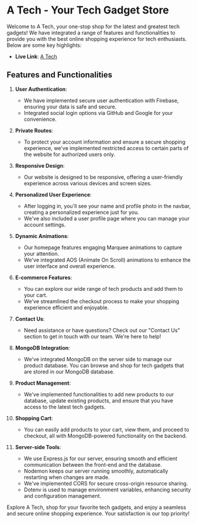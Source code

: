 # A Tech - Your Tech Gadget Store

Welcome to A Tech, your one-stop shop for the latest and greatest tech gadgets! We have integrated a range of features and functionalities to provide you with the best online shopping experience for tech enthusiasts. Below are some key highlights:

- **Live Link**: [A Tech](https://atech-ecd73.web.app/)

## Features and Functionalities

1. **User Authentication**: 
   - We have implemented secure user authentication with Firebase, ensuring your data is safe and secure.
   - Integrated social login options via GitHub and Google for your convenience.

2. **Private Routes**:
   - To protect your account information and ensure a secure shopping experience, we've implemented restricted access to certain parts of the website for authorized users only.

3. **Responsive Design**:
   - Our website is designed to be responsive, offering a user-friendly experience across various devices and screen sizes.

4. **Personalized User Experience**:
   - After logging in, you'll see your name and profile photo in the navbar, creating a personalized experience just for you.
   - We've also included a user profile page where you can manage your account settings.

5. **Dynamic Animations**:
   - Our homepage features engaging Marquee animations to capture your attention.
   - We've integrated AOS (Animate On Scroll) animations to enhance the user interface and overall experience.

6. **E-commerce Features**:
   - You can explore our wide range of tech products and add them to your cart.
   - We've streamlined the checkout process to make your shopping experience efficient and enjoyable.

7. **Contact Us**:
   - Need assistance or have questions? Check out our "Contact Us" section to get in touch with our team. We're here to help!

8. **MongoDB Integration**:
    - We've integrated MongoDB on the server side to manage our product database. You can browse and shop for tech gadgets that are stored in our MongoDB database.

9. **Product Management**:
    - We've implemented functionalities to add new products to our database, update existing products, and ensure that you have access to the latest tech gadgets.

10. **Shopping Cart**:
    - You can easily add products to your cart, view them, and proceed to checkout, all with MongoDB-powered functionality on the backend.

11. **Server-side Tools**:
    - We use Express.js for our server, ensuring smooth and efficient communication between the front-end and the database.
    - Nodemon keeps our server running smoothly, automatically restarting when changes are made.
    - We've implemented CORS for secure cross-origin resource sharing.
    - Dotenv is used to manage environment variables, enhancing security and configuration management.

Explore A Tech, shop for your favorite tech gadgets, and enjoy a seamless and secure online shopping experience. Your satisfaction is our top priority!
